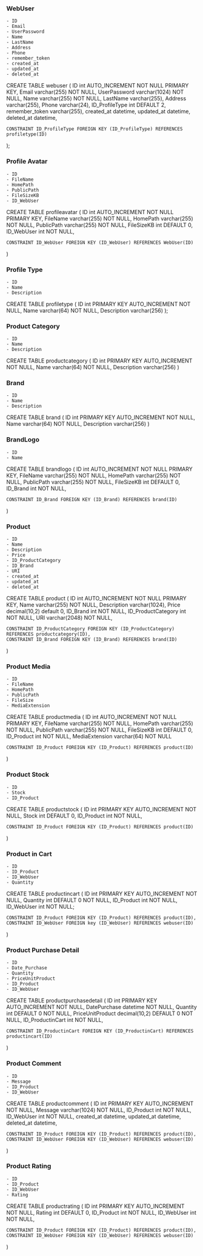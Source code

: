 ### WebUser
    - ID
    - Email
    - UserPassword
    - Name
    - LastName
    - Address
    - Phone
    - remember_token
    - created_at
    - updated_at
    - deleted_at

CREATE TABLE webuser (
 	ID int AUTO_INCREMENT NOT NULL PRIMARY KEY,
    Email varchar(255) NOT NULL,
    UserPassword varchar(1024) NOT NULL,
    Name varchar(255) NOT NULL,
    LastName varchar(255),
    Address varchar(255),
    Phone varchar(24),
    ID_ProfileType int DEFAULT 2,
    remember_token varchar(255),
    created_at datetime,
    updated_at datetime,
    deleted_at datetime,

    CONSTRAINT ID_ProfileType FOREIGN KEY (ID_ProfileType) REFERENCES profiletype(ID)
);


### Profile Avatar
    - ID
    - FileName
    - HomePath
    - PublicPath
    - FileSizeKB
    - ID_WebUser

CREATE TABLE profileavatar (
 	ID int AUTO_INCREMENT NOT NULL PRIMARY KEY,
    FileName varchar(255) NOT NULL,
    HomePath varchar(255) NOT NULL,
    PublicPath varchar(255) NOT NULL,
    FileSizeKB int DEFAULT 0, 
    ID_WebUser int NOT NULL,
    
    CONSTRAINT ID_WebUser FOREIGN KEY (ID_WebUser) REFERENCES WebUser(ID)
)


### Profile Type
    - ID
    - Name
    - Description

CREATE TABLE profiletype (
 	ID int PRIMARY KEY AUTO_INCREMENT NOT NULL,
    Name varchar(64) NOT NULL,
    Description varchar(256)
);


### Product Category
    - ID
    - Name
    - Description

CREATE TABLE productcategory (
 	ID int PRIMARY KEY AUTO_INCREMENT NOT NULL,
    Name varchar(64) NOT NULL,
    Description varchar(256)
)


### Brand
    - ID
    - Name
    - Description

CREATE TABLE brand (
 	ID int PRIMARY KEY AUTO_INCREMENT NOT NULL,
    Name varchar(64) NOT NULL,
    Description varchar(256)
)

### BrandLogo
    - ID
    - Name

CREATE TABLE brandlogo (
 	ID int AUTO_INCREMENT NOT NULL PRIMARY KEY,
    FileName varchar(255) NOT NULL,
    HomePath varchar(255) NOT NULL,
    PublicPath varchar(255) NOT NULL,
    FileSizeKB int DEFAULT 0, 
    ID_Brand int NOT NULL,
    
    CONSTRAINT ID_Brand FOREIGN KEY (ID_Brand) REFERENCES brand(ID)
)


### Product
    - ID
    - Name
    - Description
    - Price
    - ID_ProductCategory
    - ID_Brand
    - URI
    - created_at
    - updated_at
    - deleted_at

CREATE TABLE product (
 	ID int AUTO_INCREMENT NOT NULL PRIMARY KEY,
    Name varchar(255) NOT NULL,
    Description varchar(1024),
    Price decimal(10,2) default 0,
    ID_Brand int NOT NULL,
    ID_ProductCategory int NOT NULL,
    URI varchar(2048) NOT NULL,
    
    CONSTRAINT ID_ProductCategory FOREIGN KEY (ID_ProductCategory) REFERENCES productcategory(ID),
    CONSTRAINT ID_Brand FOREIGN KEY (ID_Brand) REFERENCES brand(ID)
)
    

### Product Media
    - ID
    - FileName
    - HomePath
    - PublicPath
    - FileSize
    - MediaExtension

CREATE TABLE productmedia (
 	ID int AUTO_INCREMENT NOT NULL PRIMARY KEY,
    FileName varchar(255) NOT NULL,
    HomePath varchar(255) NOT NULL,
    PublicPath varchar(255) NOT NULL,
    FileSizeKB int DEFAULT 0, 
    ID_Product int NOT NULL,
    MediaExtension varchar(64) NOT NULL
    
    CONSTRAINT ID_Product FOREIGN KEY (ID_Product) REFERENCES product(ID)
)


### Product Stock
    - ID
    - Stock
    - ID_Product

CREATE TABLE productstock (
 	ID int PRIMARY KEY AUTO_INCREMENT NOT NULL,
    Stock int DEFAULT 0,
    ID_Product int NOT NULL,
    
    CONSTRAINT ID_Product FOREIGN KEY (ID_Product) REFERENCES product(ID)
)
    

### Product in Cart
    - ID
    - ID_Product
    - ID_WebUser
    - Quantity

CREATE TABLE productincart (
 	ID int PRIMARY KEY AUTO_INCREMENT NOT NULL,
    Quantity int DEFAULT 0 NOT NULL,
    ID_Product int NOT NULL,
    ID_WebUser int NOT NULL;

    CONSTRAINT ID_Product FOREIGN KEY (ID_Product) REFERENCES product(ID),
    CONSTRAINT ID_WebUser FOREIGN key (ID_WebUser) REFERENCES webuser(ID)
)


### Product Purchase Detail
    - ID
    - Date_Purchase
    - Quantity
    - PriceUnitProduct
    - ID_Product
    - ID_WebUser

CREATE TABLE productpurchasedetail (
 	ID int PRIMARY KEY AUTO_INCREMENT NOT NULL,
    DatePurchase datetime NOT NULL,
    Quantity int DEFAULT 0 NOT NULL,
    PriceUnitProduct decimal(10,2) DEFAULT 0 NOT NULL,
    ID_ProductinCart int NOT NULL,
    
    CONSTRAINT ID_ProductinCart FOREIGN KEY (ID_ProductinCart) REFERENCES productincart(ID)
)


### Product Comment
    - ID
    - Message
    - ID_Product
    - ID_WebUser

CREATE TABLE productcomment (
	ID int PRIMARY KEY AUTO_INCREMENT NOT NULL,
	Message varchar(1024) NOT NULL,
    ID_Product int NOT NULL,
    ID_WebUser int NOT NULL,
    created_at datetime,
    updated_at datetime,
    deleted_at datetime,
    
    CONSTRAINT ID_Product FOREIGN KEY (ID_Product) REFERENCES product(ID),
    CONSTRAINT ID_WebUser FOREIGN KEY (ID_WebUser) REFERENCES webuser(ID)
)


### Product Rating
    - ID
    - ID_Product
    - ID_WebUser
    - Rating

CREATE TABLE productrating (
	ID int PRIMARY KEY AUTO_INCREMENT NOT NULL,
    Rating int DEFAULT 0,
    ID_Product int NOT NULL,
    ID_WebUser int NOT NULL,
    
    CONSTRAINT ID_Product FOREIGN KEY (ID_Product) REFERENCES product(ID),
    CONSTRAINT ID_WebUser FOREIGN KEY (ID_WebUser) REFERENCES webuser(ID)
)